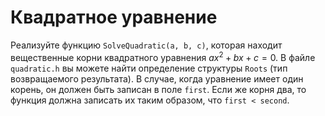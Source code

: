 # Квадратное уравнение

Реализуйте функцию `SolveQuadratic(a, b, c)`, которая находит вещественные корни квадратного уравнения $`ax^2 + bx + c = 0`$.
В файле `quadratic.h` вы
можете найти определение структуры `Roots` (тип возвращаемого результата). В случае, когда уравнение имеет один корень, он должен
быть записан в поле `first`. Если же корня два, то функция должна записать их таким образом, что `first < second`.
